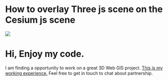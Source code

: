 # How to overlay Three js scene on the Cesium js scene

[![](http://img.youtube.com/vi/i7XEu_fuzig/0.jpg)](http://www.youtube.com/watch?v=i7XEu_fuzig "")

# Hi, Enjoy my code.
I am finding a opportunity to work on a great 3D Web GIS project.
[This is my working experience.](https://docs.google.com/document/d/1LDBFsSW2ECTPW53f18EzqURBdfs8HDsvNumzYi7x9-Y/edit?usp=sharing) 
Feel free to get in touch to chat about partnership.
